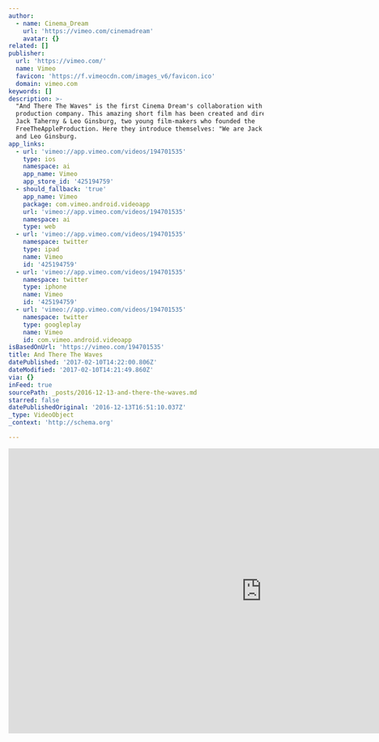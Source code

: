 ```yaml
---
author:
  - name: Cinema_Dream
    url: 'https://vimeo.com/cinemadream'
    avatar: {}
related: []
publisher:
  url: 'https://vimeo.com/'
  name: Vimeo
  favicon: 'https://f.vimeocdn.com/images_v6/favicon.ico'
  domain: vimeo.com
keywords: []
description: >-
  "And There The Waves" is the first Cinema Dream's collaboration with a film
  production company. This amazing short film has been created and directed by
  Jack Taherny & Leo Ginsburg, two young film-makers who founded the
  FreeTheAppleProduction. Here they introduce themselves: "We are Jack Taheny
  and Leo Ginsburg.
app_links:
  - url: 'vimeo://app.vimeo.com/videos/194701535'
    type: ios
    namespace: ai
    app_name: Vimeo
    app_store_id: '425194759'
  - should_fallback: 'true'
    app_name: Vimeo
    package: com.vimeo.android.videoapp
    url: 'vimeo://app.vimeo.com/videos/194701535'
    namespace: ai
    type: web
  - url: 'vimeo://app.vimeo.com/videos/194701535'
    namespace: twitter
    type: ipad
    name: Vimeo
    id: '425194759'
  - url: 'vimeo://app.vimeo.com/videos/194701535'
    namespace: twitter
    type: iphone
    name: Vimeo
    id: '425194759'
  - url: 'vimeo://app.vimeo.com/videos/194701535'
    namespace: twitter
    type: googleplay
    name: Vimeo
    id: com.vimeo.android.videoapp
isBasedOnUrl: 'https://vimeo.com/194701535'
title: And There The Waves
datePublished: '2017-02-10T14:22:00.806Z'
dateModified: '2017-02-10T14:21:49.860Z'
via: {}
inFeed: true
sourcePath: _posts/2016-12-13-and-there-the-waves.md
starred: false
datePublishedOriginal: '2016-12-13T16:51:10.037Z'
_type: VideoObject
_context: 'http://schema.org'

---
```

<iframe src="https://cdn.embedly.com/widgets/media.html?src=https%3A%2F%2Fplayer.vimeo.com%2Fvideo%2F194701535&amp;url=https%3A%2F%2Fvimeo.com%2F194701535&amp;image=https%3A%2F%2Fi.vimeocdn.com%2Fvideo%2F606744148_1280.jpg&amp;key=b7d04c9b404c499eba89ee7072e1c4f7&amp;type=text%2Fhtml&amp;schema=vimeo" width="1000" height="563" scrolling="no" frameborder="0" allowfullscreen="" style=""></iframe>